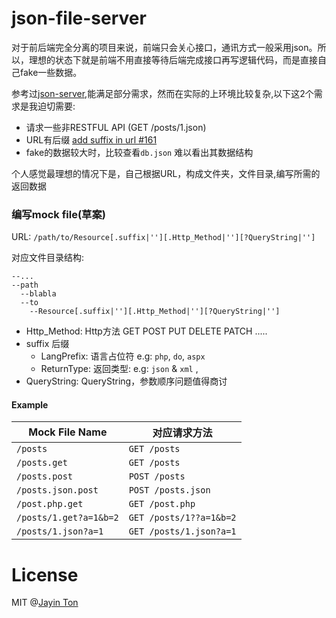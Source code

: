 # json-file-server

对于前后端完全分离的项目来说，前端只会关心接口，通讯方式一般采用json。所以，理想的状态下就是前端不用直接等待后端完成接口再写逻辑代码，而是直接自己fake一些数据。 

参考过[json-server](https://github.com/typicode/json-server),能满足部分需求，然而在实际的上环境比较复杂,以下这2个需求是我迫切需要:

* 请求一些非RESTFUL API (GET /posts/1.json)
* URL有后缀 [add suffix in url #161]()
* fake的数据较大时，比较查看`db.json` 难以看出其数据结构

个人感觉最理想的情况下是，自己根据URL，构成文件夹，文件目录,编写所需的返回数据

### 编写mock file(草案)

URL: `/path/to/Resource[.suffix|''][.Http_Method|''][?QueryString|'']`

对应文件目录结构:
```
--...
--path
  --blabla
  --to
    --Resource[.suffix|''][.Http_Method|''][?QueryString|'']
```

* Http_Method: Http方法 GET POST PUT DELETE PATCH .....
* suffix 后缀
  * LangPrefix: 语言占位符 e.g: `php`, `do`, `aspx`
  * ReturnType: 返回类型: e.g: `json` & `xml` ,
* QueryString: QueryString，参数顺序问题值得商讨 


#### Example

Mock File Name|对应请求方法
-----|-----
`/posts` | `GET /posts`
`/posts.get` | `GET /posts`
`/posts.post`| `POST /posts`
`/posts.json.post` | `POST /posts.json` 
`/post.php.get`| `GET /post.php`
`/posts/1.get?a=1&b=2` | `GET /posts/1??a=1&b=2`
`/posts/1.json?a=1` | `GET /posts/1.json?a=1`

# License 

MIT @[Jayin Ton](http://www.jayinton.com)
